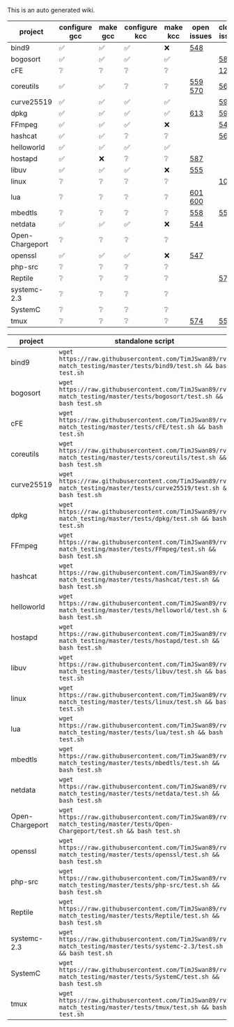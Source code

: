 This is an auto generated wiki.
  
| project | configure gcc | make gcc | configure kcc | make kcc | open issues | closed issues | 
| --- | --- | --- | --- | --- | --- | --- |
| bind9 | :white_check_mark: | :white_check_mark: | :white_check_mark: | :x: | [548](https://github.com/runtimeverification/rv-match/issues/548)  |  |
| bogosort | :white_check_mark: | :white_check_mark: | :white_check_mark: | :white_check_mark: |  | [583](https://github.com/runtimeverification/rv-match/issues/583)  |
| cFE | :grey_question: | :grey_question: | :grey_question: | :grey_question: |  | [125](https://github.com/runtimeverification/rv-match/issues/125)  |
| coreutils | :white_check_mark: | :white_check_mark: | :grey_question: | :grey_question: | [559](https://github.com/runtimeverification/rv-match/issues/559) [570](https://github.com/runtimeverification/rv-match/issues/570)  | [561](https://github.com/runtimeverification/rv-match/issues/561)  |
| curve25519 | :white_check_mark: | :white_check_mark: | :white_check_mark: | :white_check_mark: |  | [590](https://github.com/runtimeverification/rv-match/issues/590)  |
| dpkg | :white_check_mark: | :white_check_mark: | :white_check_mark: | :white_check_mark: | [613](https://github.com/runtimeverification/rv-match/issues/613)  | [594](https://github.com/runtimeverification/rv-match/issues/594)  |
| FFmpeg | :white_check_mark: | :white_check_mark: | :white_check_mark: | :x: |  | [541](https://github.com/runtimeverification/rv-match/issues/541)  |
| hashcat | :white_check_mark: | :white_check_mark: | :grey_question: | :grey_question: |  | [564](https://github.com/runtimeverification/rv-match/issues/564)  |
| helloworld | :white_check_mark: | :white_check_mark: | :white_check_mark: | :white_check_mark: |  |  |
| hostapd | :white_check_mark: | :x: | :grey_question: | :grey_question: | [587](https://github.com/runtimeverification/rv-match/issues/587)  |  |
| libuv | :white_check_mark: | :white_check_mark: | :white_check_mark: | :x: | [555](https://github.com/runtimeverification/rv-match/issues/555)  |  |
| linux | :grey_question: | :grey_question: | :grey_question: | :grey_question: |  | [10](https://github.com/runtimeverification/rv-match/issues/10)  |
| lua | :grey_question: | :grey_question: | :grey_question: | :grey_question: | [601](https://github.com/runtimeverification/rv-match/issues/601) [600](https://github.com/runtimeverification/rv-match/issues/600)  |  |
| mbedtls | :grey_question: | :grey_question: | :grey_question: | :grey_question: | [558](https://github.com/runtimeverification/rv-match/issues/558)  | [550](https://github.com/runtimeverification/rv-match/issues/550)  |
| netdata | :white_check_mark: | :white_check_mark: | :white_check_mark: | :x: | [544](https://github.com/runtimeverification/rv-match/issues/544)  |  |
| Open-Chargeport | :grey_question: | :grey_question: | :grey_question: | :grey_question: |  |  |
| openssl | :white_check_mark: | :white_check_mark: | :white_check_mark: | :x: | [547](https://github.com/runtimeverification/rv-match/issues/547)  |  |
| php-src | :grey_question: | :grey_question: | :grey_question: | :grey_question: |  |  |
| Reptile | :grey_question: | :grey_question: | :grey_question: | :grey_question: |  | [572](https://github.com/runtimeverification/rv-match/issues/572)  |
| systemc-2.3 | :grey_question: | :grey_question: | :grey_question: | :grey_question: |  |  |
| SystemC | :grey_question: | :grey_question: | :grey_question: | :grey_question: |  |  |
| tmux | :grey_question: | :grey_question: | :grey_question: | :grey_question: | [574](https://github.com/runtimeverification/rv-match/issues/574)  | [552](https://github.com/runtimeverification/rv-match/issues/552)  |
  
| project | standalone script |  
| --- | --- |  
| bind9 | `wget https://raw.githubusercontent.com/TimJSwan89/rv-match_testing/master/tests/bind9/test.sh && bash test.sh` |
| bogosort | `wget https://raw.githubusercontent.com/TimJSwan89/rv-match_testing/master/tests/bogosort/test.sh && bash test.sh` |
| cFE | `wget https://raw.githubusercontent.com/TimJSwan89/rv-match_testing/master/tests/cFE/test.sh && bash test.sh` |
| coreutils | `wget https://raw.githubusercontent.com/TimJSwan89/rv-match_testing/master/tests/coreutils/test.sh && bash test.sh` |
| curve25519 | `wget https://raw.githubusercontent.com/TimJSwan89/rv-match_testing/master/tests/curve25519/test.sh && bash test.sh` |
| dpkg | `wget https://raw.githubusercontent.com/TimJSwan89/rv-match_testing/master/tests/dpkg/test.sh && bash test.sh` |
| FFmpeg | `wget https://raw.githubusercontent.com/TimJSwan89/rv-match_testing/master/tests/FFmpeg/test.sh && bash test.sh` |
| hashcat | `wget https://raw.githubusercontent.com/TimJSwan89/rv-match_testing/master/tests/hashcat/test.sh && bash test.sh` |
| helloworld | `wget https://raw.githubusercontent.com/TimJSwan89/rv-match_testing/master/tests/helloworld/test.sh && bash test.sh` |
| hostapd | `wget https://raw.githubusercontent.com/TimJSwan89/rv-match_testing/master/tests/hostapd/test.sh && bash test.sh` |
| libuv | `wget https://raw.githubusercontent.com/TimJSwan89/rv-match_testing/master/tests/libuv/test.sh && bash test.sh` |
| linux | `wget https://raw.githubusercontent.com/TimJSwan89/rv-match_testing/master/tests/linux/test.sh && bash test.sh` |
| lua | `wget https://raw.githubusercontent.com/TimJSwan89/rv-match_testing/master/tests/lua/test.sh && bash test.sh` |
| mbedtls | `wget https://raw.githubusercontent.com/TimJSwan89/rv-match_testing/master/tests/mbedtls/test.sh && bash test.sh` |
| netdata | `wget https://raw.githubusercontent.com/TimJSwan89/rv-match_testing/master/tests/netdata/test.sh && bash test.sh` |
| Open-Chargeport | `wget https://raw.githubusercontent.com/TimJSwan89/rv-match_testing/master/tests/Open-Chargeport/test.sh && bash test.sh` |
| openssl | `wget https://raw.githubusercontent.com/TimJSwan89/rv-match_testing/master/tests/openssl/test.sh && bash test.sh` |
| php-src | `wget https://raw.githubusercontent.com/TimJSwan89/rv-match_testing/master/tests/php-src/test.sh && bash test.sh` |
| Reptile | `wget https://raw.githubusercontent.com/TimJSwan89/rv-match_testing/master/tests/Reptile/test.sh && bash test.sh` |
| systemc-2.3 | `wget https://raw.githubusercontent.com/TimJSwan89/rv-match_testing/master/tests/systemc-2.3/test.sh && bash test.sh` |
| SystemC | `wget https://raw.githubusercontent.com/TimJSwan89/rv-match_testing/master/tests/SystemC/test.sh && bash test.sh` |
| tmux | `wget https://raw.githubusercontent.com/TimJSwan89/rv-match_testing/master/tests/tmux/test.sh && bash test.sh` |
